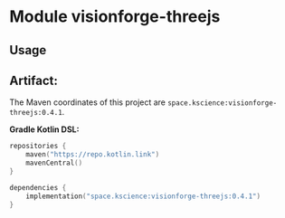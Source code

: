 # Module visionforge-threejs



## Usage

## Artifact:

The Maven coordinates of this project are `space.kscience:visionforge-threejs:0.4.1`.

**Gradle Kotlin DSL:**
```kotlin
repositories {
    maven("https://repo.kotlin.link")
    mavenCentral()
}

dependencies {
    implementation("space.kscience:visionforge-threejs:0.4.1")
}
```
